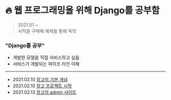# 🔥 웹 프로그래밍을 위해 Django를 공부함
> 2021.01 ~    
> 서적을 구매해 예제를 통해 독학
### "Django를 공부"
+ 개발한 모델을 직접 서비스하고 싶음
+ 서비스가 개발되는 파이프 라인 이해
------------------------------------------------------------------------------------------------------------------------------------------------
+ 2021.02.10 [장고의 기본 개념](https://github.com/inhovation97/Django_study/blob/main/%EC%9E%A5%EA%B3%A0%EC%9D%98%20%EA%B8%B0%EB%B3%B8%20%EA%B0%9C%EB%85%90.md)
+ 2021.02.10 [장고 프로젝트 시작](https://github.com/inhovation97/Django_study/blob/main/%EC%9E%A5%EA%B3%A0%20%ED%94%84%EB%A1%9C%EC%A0%9D%ED%8A%B8%20%EC%8B%9C%EC%9E%91.md)
+ 2021.02.13 [장고의 admin 사이트](https://github.com/inhovation97/Django_study/blob/main/%EC%9E%A5%EA%B3%A0%EC%9D%98%20admin%20%EC%82%AC%EC%9D%B4%ED%8A%B8.md)
